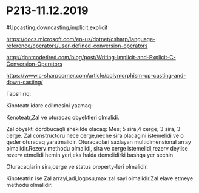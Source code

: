 # P213-11.12.2019

#Upcasting,downcasting,implicit,explicit



https://docs.microsoft.com/en-us/dotnet/csharp/language-reference/operators/user-defined-conversion-operators

http://dontcodetired.com/blog/post/Writing-Implicit-and-Explicit-C-Conversion-Operators

https://www.c-sharpcorner.com/article/polymorphism-up-casting-and-down-casting/


Tapshiriq:

Kinoteatr idare edilmesini yazmaq:

Kenoteatr,Zal ve oturacaq obyektleri olmalidi.

Zal obyekti dordbucaqli shekilde olacaq: Mes; 5 sira,4 cerge; 3 sira, 3 cerge.   Zal constructoru nece cerge,neche sira olacagini istemelidi ve o qeder oturacaq yaratmalidir. Oturacaqlari saxlayan multidimensional array olmalidir.Rezerv methodu olmalidi, sira ve cerge istemelidi,rezerv deyilse rezerv etmelidi hemin yeri,eks halda demelidirki bashqa yer sechin

Oturacaqlarin sira,cerge ve status property-leri olmalidir.

Kinoteatrin ise Zal arrayi,adi,logosu,max zal sayi olmalidir.Zal elave etmeye methodu olmalidir.
